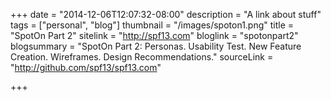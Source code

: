 +++
date = "2014-12-06T12:07:32-08:00"
description = "A link about stuff"
tags = ["personal", "blog"]
thumbnail = "/images/spoton1.png"
title = "SpotOn Part 2"
sitelink = "http://spf13.com"
bloglink = "spotonpart2"
blogsummary = "SpotOn Part 2: Personas. Usability Test. New Feature Creation. Wireframes. Design Recommendations."
sourceLink = "http://github.com/spf13/spf13.com"

+++


